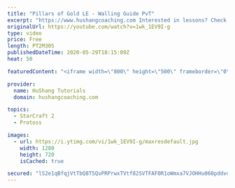 ```yaml
---
title: "Pillars of Gold LE - Walling Guide PvT"
excerpt: "https://www.hushangcoaching.com Interested in lessons? Check out the website for more information ------------------------------------------------------------------------------------------------------- Want to support HuShang Tutorials directly? Patreon is a website where you can contribute a monthly"
originalUrl: https://youtube.com/watch?v=1wk_1EV9I-g
type: video
price: Free
length: PT2M30S
publishedDateTime: 2020-05-29T18:15:09Z
heat: 50

featuredContent: "<iframe width=\"800\" height=\"500\" frameborder=\"0\" src=\"https://www.youtube.com/embed/1wk_1EV9I-g\" allow=\"accelerometer; autoplay; encrypted-media; gyroscope; picture-in-picture\" allowfullscreen></iframe>"

provider:
  name: HuShang Tutorials
  domain: hushangcoaching.com

topics:
  - StarCraft 2
  - Protoss

images:
  - url: https://i.ytimg.com/vi/1wk_1EV9I-g/maxresdefault.jpg
    width: 1280
    height: 720
    isCached: true

secured: "lS2e1qBfqjVtTbQ8T5QvPRPrwxTVtf82SVTFAF0R1oWmxa7VJOHHu060pddvdnj+o/X6UCg92IQBzNlyb1BzTV/bV/e5uNJeu5IogyecgH+3dMyG1o7rAggCbJqQtCUotIzRuDChhIkvLo5N/Cx7elPrgkxCLqRLqSM49xca5x62HyDdTCcVVmOKBN+b6Yg0bitXEUzDY748Q1JisxAIklovfmYBwn4V/FwD2YfpIUlaG21nLBKuWMDBsJq58FDqUdwGtnm4HtF5Iq/Bblwoe+XNenfhCTeQiAARN/9rfyqMR68aKcZl+u6PuegdIU6QRNQ9sBTngC2VLYGFFXTEJhVqrRktimuUV+WnN3laI94sZPijCE8wupgxnwcSpnQ8V5QfR0gPbobXjfb4fOD+sunFxaMKTmQolo4zNfa6NJo=;+ZG2mvNOgo6Agk4pq4p9Ig=="
---
```


